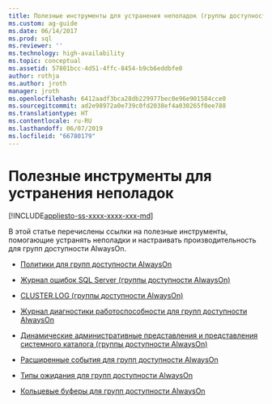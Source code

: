```yaml
---
title: Полезные инструменты для устранения неполадок (группы доступности AlwaysOn — SQL Server) | Документы Майкрософт
ms.custom: ag-guide
ms.date: 06/14/2017
ms.prod: sql
ms.reviewer: ''
ms.technology: high-availability
ms.topic: conceptual
ms.assetid: 57801bcc-4d51-4ffc-8454-b9cb6eddbfe0
author: rothja
ms.author: jroth
manager: jroth
ms.openlocfilehash: 6412aadf3bca28db229977bec0e96e901584cce0
ms.sourcegitcommit: ad2e98972a0e739c0fd2038ef4a030265f0ee788
ms.translationtype: HT
ms.contentlocale: ru-RU
ms.lasthandoff: 06/07/2019
ms.locfileid: "66780179"
---
```

# <a name="useful-tools-for-troubleshooting"></a>Полезные инструменты для устранения неполадок
[!INCLUDE[appliesto-ss-xxxx-xxxx-xxx-md](../../../includes/appliesto-ss-xxxx-xxxx-xxx-md.md)]
    
 В этой статье перечислены ссылки на полезные инструменты, помогающие устранять неполадки и настраивать производительность для групп доступности AlwaysOn.  
  
  - [Политики для групп доступности AlwaysOn](always-on-policies.md)  
  
  - [Журнал ошибок SQL Server (группы доступности AlwaysOn)](sql-server-error-log-always-on-availability-groups.md)  
  
  - [CLUSTER.LOG (группы доступности AlwaysOn)](cluster-log-always-on-availability-groups.md)  
  
  - [Журнал диагностики работоспособности для групп доступности AlwaysOn](always-on-health-diagnostics-log.md)  
  
  - [Динамические административные представления и представления системного каталога (группы доступности AlwaysOn)](dynamic-management-views-and-system-catalog-views-always-on-availability-groups.md)  
  
  - [Расширенные события для групп доступности AlwaysOn](always-on-extended-events.md)  
  
  - [Типы ожидания для групп доступности AlwaysOn](always-on-wait-types.md)  
  
  - [Кольцевые буферы для групп доступности AlwaysOn](always-on-ring-buffers.md)  
  
  
